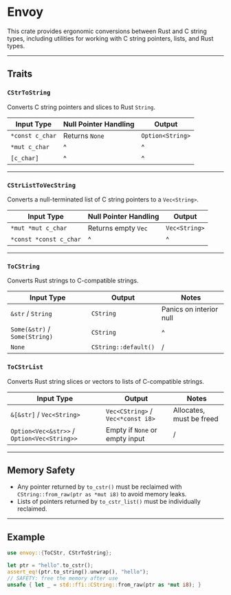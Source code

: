 # Envoy

This crate provides ergonomic conversions between Rust and C string types, including utilities for working with C string pointers, lists, and Rust types.

---

## Traits

### `CStrToString`

Converts C string pointers and slices to Rust `String`.

| Input Type      | Null Pointer Handling | Output           |
| --------------- | --------------------- | ---------------- |
| `*const c_char` | Returns `None`        | `Option<String>` |
| `*mut c_char`   | ^                     | ^                |
| `[c_char]`      | ^                     | ^                |

---

### `CStrListToVecString`

Converts a null-terminated list of C string pointers to a `Vec<String>`.

| Input Type             | Null Pointer Handling | Output        |
| ---------------------- | --------------------- | ------------- |
| `*mut *mut c_char`     | Returns empty `Vec`   | `Vec<String>` |
| `*const *const c_char` | ^                     | ^             |

---

### `ToCString`

Converts Rust strings to C-compatible strings.

| Input Type                    | Output               | Notes                   |
| ----------------------------- | -------------------- | ----------------------- |
| `&str` / `String`             | `CString`            | Panics on interior null |
| `Some(&str)` / `Some(String)` | `CString`            | ^                       |
| `None`                        | `CString::default()` | /                       |

### `ToCStrList`

Converts Rust string slices or vectors to lists of C-compatible strings.

| Input Type                                  | Output                            | Notes                    |
| ------------------------------------------- | --------------------------------- | ------------------------ |
| `&[&str]` / `Vec<String>`                   | `Vec<CString>` / `Vec<*const i8>` | Allocates, must be freed |
| `Option<Vec<&str>>` / `Option<Vec<String>>` | Empty if `None` or empty input    | /                        |

---

## Memory Safety

- Any pointer returned by `to_cstr()` must be reclaimed with `CString::from_raw(ptr as *mut i8)` to avoid memory leaks.
- Lists of pointers returned by `to_cstr_list()` must be individually reclaimed.

---

## Example

```rust
use envoy::{ToCStr, CStrToString};

let ptr = "hello".to_cstr();
assert_eq!(ptr.to_string().unwrap(), "hello");
// SAFETY: free the memory after use
unsafe { let _ = std::ffi::CString::from_raw(ptr as *mut i8); }
```
